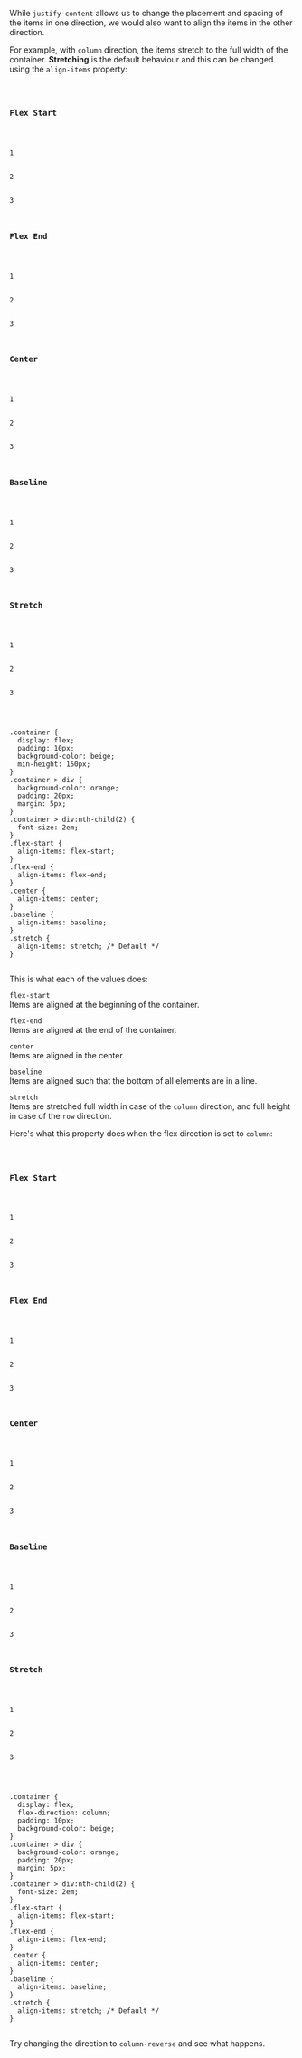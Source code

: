 While `justify-content` allows
us to change the placement
and
spacing of the items in one direction,
we would also want to align
the items in the other direction.

For example, with `column`
direction, the items stretch to the
full width of the container.
**Stretching** is the default behaviour
and
this can be changed
using the `align-items` property:

<Editor lang="css">
<code>
<panel lang="html">
<h3>Flex Start</h3>
<div class="container flex-start">
  <div>1</div>
  <div>2</div>
  <div>3</div>
</div>
<h3>Flex End</h3>
<div class="container flex-end">
  <div>1</div>
  <div>2</div>
  <div>3</div>
</div>
<h3>Center</h3>
<div class="container center">
  <div>1</div>
  <div>2</div>
  <div>3</div>
</div>
<h3>Baseline</h3>
<div class="container baseline">
  <div>1</div>
  <div>2</div>
  <div>3</div>
</div>
<h3>Stretch</h3>
<div class="container stretch">
  <div>1</div>
  <div>2</div>
  <div>3</div>
</div>
</panel>
<panel lang="css">
.container {
  display: flex;
  padding: 10px;
  background-color: beige;
  min-height: 150px;
}
.container > div {
  background-color: orange;
  padding: 20px;
  margin: 5px;
}
.container > div:nth-child(2) {
  font-size: 2em;
}
.flex-start {
  align-items: flex-start;
}
.flex-end {
  align-items: flex-end;
}
.center {
  align-items: center;
}
.baseline {
  align-items: baseline;
}
.stretch {
  align-items: stretch; /* Default */
}
</panel>
</code>
</Editor>

This is what each of the values does:

`flex-start`<br>
Items are aligned at the beginning of the container.

`flex-end`<br>
Items are aligned at the end of the container.

`center`<br>
Items are aligned in the center.

`baseline`<br>
Items are aligned such that the bottom of all elements are in a line.

`stretch`<br>
Items are stretched full width in case of the `column` direction, and full height in case of the `row` direction.

Here's what this property does
when the flex direction
is set to `column`:

<Editor lang="css">
<code>
<panel lang="html">
<h3>Flex Start</h3>
<div class="container flex-start">
  <div>1</div>
  <div>2</div>
  <div>3</div>
</div>
<h3>Flex End</h3>
<div class="container flex-end">
  <div>1</div>
  <div>2</div>
  <div>3</div>
</div>
<h3>Center</h3>
<div class="container center">
  <div>1</div>
  <div>2</div>
  <div>3</div>
</div>
<h3>Baseline</h3>
<div class="container baseline">
  <div>1</div>
  <div>2</div>
  <div>3</div>
</div>
<h3>Stretch</h3>
<div class="container stretch">
  <div>1</div>
  <div>2</div>
  <div>3</div>
</div>
</panel>
<panel lang="css">
.container {
  display: flex;
  flex-direction: column;
  padding: 10px;
  background-color: beige;
}
.container > div {
  background-color: orange;
  padding: 20px;
  margin: 5px;
}
.container > div:nth-child(2) {
  font-size: 2em;
}
.flex-start {
  align-items: flex-start;
}
.flex-end {
  align-items: flex-end;
}
.center {
  align-items: center;
}
.baseline {
  align-items: baseline;
}
.stretch {
  align-items: stretch; /* Default */
}
</panel>
</code>
</Editor>

Try changing the direction to
`column-reverse` and see what happens.